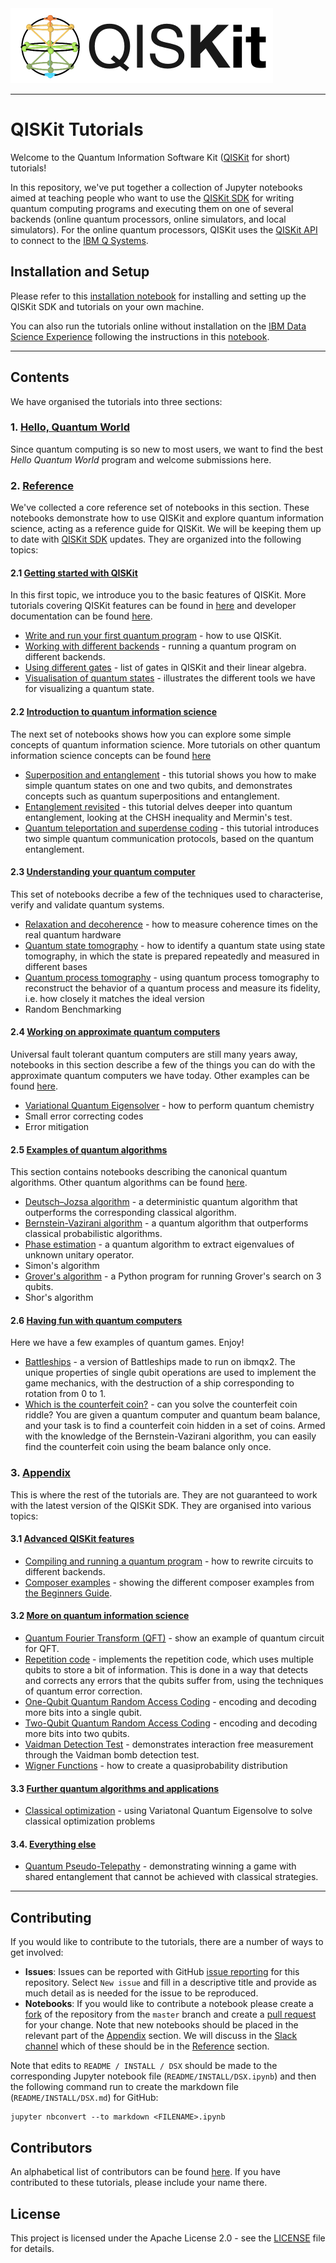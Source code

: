 
<img src="images/QISKit.gif">

***

# QISKit Tutorials

Welcome to the Quantum Information Software Kit ([QISKit](https://www.qiskit.org/) for short) tutorials! 

In this repository, we've put together a collection of Jupyter notebooks aimed at teaching people who want to use the [QISKit SDK](https://github.com/QISKit/qiskit-sdk-py) for writing quantum computing programs and executing them on one of several backends (online quantum processors, online simulators, and local simulators). For the online quantum processors, QISKit uses the [QISKit API](https://github.com/QISKit/qiskit-api-py) to connect to the [IBM Q Systems](https://quantumexperience.ng.bluemix.net/qx/experience).

## Installation and Setup
Please refer to this [installation notebook](INSTALL.ipynb) for installing and setting up the QISKit SDK and tutorials on your own machine.

You can also run the tutorials online without installation on the [IBM Data Science Experience](https://datascience.ibm.com/) following the instructions in this [notebook](DSX.ipynb).

***

## Contents
We have organised the tutorials into three sections:

### 1. [Hello, Quantum World](hello_world/)
Since quantum computing is so new to most users, we want to find the best *Hello Quantum World* program and welcome submissions here. 

### 2. [Reference](reference/)<a id='reference'></a>
We've collected a core reference set of notebooks in this section. These notebooks demonstrate how to use QISKit and explore quantum information science, acting as a reference guide for QISKit. We will be keeping them up to date with [QISKit SDK](https://github.com/QISKit/qiskit-sdk-py) updates. They are organized into the following topics:

#### 2.1 [Getting started with QISKit](reference/tools)
In this first topic, we introduce you to the basic features of QISKit. More tutorials covering QISKit features can be found in [here](#appendix_tools) and developer documentation can be found [here](https://www.qiskit.org/documentation/).
  * [Write and run your first quantum program](reference/tools/getting_started.ipynb) - how to use QISKit.
  * [Working with different backends](reference/tools/working_with_backends.ipynb) - running a quantum program on different backends.
  * [Using different gates](reference/tools/quantum_gates_and_linear_algebra.ipynb) - list of gates in QISKit and their linear algebra.
  * [Visualisation of quantum states](reference/tools/visualizing_quantum_state.ipynb) -  illustrates the different tools we have for visualizing a quantum state.
        
#### 2.2 [Introduction to quantum information science](reference/qis)
The next set of notebooks shows how you can explore some simple concepts of quantum information science. More tutorials on other quantum information science concepts can be found [here](#appendix_qis)
  * [Superposition and entanglement](reference/qis/superposition_and_entanglement.ipynb) - this tutorial shows you how to make simple quantum states on one and two qubits, and demonstrates concepts such as quantum superpositions and entanglement.
  * [Entanglement revisited](reference/qis/entanglement_revisited.ipynb) - this tutorial delves deeper into quantum entanglement, looking at the CHSH inequality and Mermin's test.
  * [Quantum teleportation and superdense coding](reference/qis/teleportation_superdensecoding.ipynb) - this tutorial introduces two simple quantum communication protocols, based on the quantum entanglement. 
    
####  2.3 [Understanding your quantum computer](reference/qcvv)
This set of notebooks decribe a few of the techniques used to characterise, verify and validate quantum systems. 
  * [Relaxation and decoherence](reference/qcvv/relaxation_and_decoherence.ipynb) - how to measure coherence times on the real quantum hardware
  * [Quantum state tomography](reference/qcvv/state_tomography.ipynb) - how to identify a quantum state using state tomography, in which the state is prepared repeatedly and measured in different bases
  * [Quantum process tomography](reference/qcvv/process_tomography.ipynb) - using quantum process tomography to reconstruct the behavior of a quantum process and measure its fidelity, i.e. how closely it matches the ideal version
  * Random Benchmarking

####  2.4 [Working on approximate quantum computers](reference/approximate)
Universal fault tolerant quantum computers are still many years away, notebooks in this section describe a few of the things you can do with the approximate quantum computers we have today. Other examples can be found [here](#appendix_algorithms).
  * [Variational Quantum Eigensolver](reference/approximate/quantum_chemistry.ipynb) - how to perform quantum chemistry 
  * Small error correcting codes
  * Error mitigation

#### 2.5 [Examples of quantum algorithms](reference/algorithms)
This section contains notebooks describing the canonical quantum algorithms. Other quantum algorithms can be found [here](#appendix_algorithms).
  * [Deutsch–Jozsa algorithm](reference/algorithms/deutsch_josza.ipynb) - a deterministic quantum algorithm that outperforms the corresponding classical algorithm.
  * [Bernstein-Vazirani algorithm](reference/algorithms/bernstein_vazirani.ipynb) - a quantum algorithm that outperforms classical probabilistic algorithms.
  * [Phase estimation](reference/algorithms/iterative_phase_estimation_algorithm.ipynb) - a quantum algorithm to extract eigenvalues of unknown unitary operator.
  * Simon's algorithm
  * [Grover's algorithm](reference/algorithms/grover_algorithm.py) - a Python program for running Grover's search on 3 qubits. 
  * Shor's algorithm

####  2.6 [Having fun with quantum computers](reference/games)
Here we have a few examples of quantum games. Enjoy!
  * [Battleships](reference/games/battleships_with_partial_NOT_gates.ipynb) - a version of Battleships made to run on ibmqx2. The unique properties of single qubit operations are used to implement the game mechanics, with the destruction of a ship corresponding to rotation from 0 to 1.
  * [Which is the counterfeit coin?](reference/games/quantum_counterfeit_coin_problem.ipynb) - can you solve the counterfeit coin riddle? You are given a quantum computer and quantum beam balance, and your task is to find a counterfeit coin hidden in a set of coins. Armed with the knowledge of the Bernstein-Vazirani algorithm, you can easily find the counterfeit coin using the beam balance only once.

### 3. [Appendix](appendix)<a id='appendix'></a>
This is where the rest of the tutorials are. They are not guaranteed to work with the latest version of the QISKit SDK. They are organised into various topics:

#### 3.1  [Advanced QISKit features](appendix/advanced_qiskit)<a id='appendix_tools'></a>

  * [Compiling and running a quantum program](appendix/advanced_qiskit/compiling_and_running.ipynb) - how to rewrite circuits to different backends.
  * [Composer examples](appendix/advanced_qiskit/beginners_guide_composer_examples.ipynb) -  showing the different composer examples from [the Beginners Guide](https://quantumexperience.ng.bluemix.net/qx/tutorial?sectionId=beginners-guide&page=introduction).
  
#### 3.2  [More on quantum information science](appendix/more_qis)<a id='appendix_qis'></a>

  * [Quantum Fourier Transform (QFT)](appendix/more_qis/fourier_transform.ipynb) - show an example of quantum circuit for QFT.
  * [Repetition code](appendix/more_qis/repetition_code.ipynb) -  implements the repetition code, which uses multiple qubits to store a bit of information. This is done in a way that detects and corrects any errors that the qubits suffer from, using the techniques of quantum error correction.
  * [One-Qubit Quantum Random Access Coding](appendix/more_qis/single-qubit_quantum_random_access_coding.ipynb) - encoding and decoding more bits into a single qubit.
  * [Two-Qubit Quantum Random Access Coding](appendix/more_qis/two-qubit_state_quantum_random_access_coding.ipynb) - encoding and decoding more bits into two qubits. 
  * [Vaidman Detection Test](appendix/more_qis/vaidman_detection_test.ipynb) - demonstrates interaction free measurement through the Vaidman bomb detection test.
  * [Wigner Functions](appendix/more_qis/wigner_functions.ipynb) - how to create a quasiprobability distribution 
  
#### 3.3  [Further quantum algorithms and applications](appendix/algo_app)<a id='appendix_algorithms'></a>

  * [Classical optimization](appendix/algo_app/classical_optimization.ipynb) - using Variatonal Quantum Eigensolve to solve classical optimization problems

#### 3.4. [Everything else](appendix/etc)<a id='appendix_other'></a>

  * [Quantum Pseudo-Telepathy](appendix/etc/quantum_magic_square.ipynb) - demonstrating winning a game with shared entanglement that cannot be achieved with classical strategies.
  
***  

## Contributing
If you would like to contribute to the tutorials, there are a number of ways to get involved:

* **Issues**: Issues can be reported with GitHub [issue reporting](https://github.com/QISKit/qiskit-tutorial/issues) for this repository. Select `New issue` and fill in a descriptive title and provide as much detail as is needed for the issue to be reproduced.
* **Notebooks**: If you would like to contribute a notebook please create a [fork](https://help.github.com/articles/fork-a-repo/) of the repository from the `master` branch and create a [pull request](https://help.github.com/articles/about-pull-requests/) for your change. Note that new notebooks should be placed in the relevant part of the [Appendix](appendix) section. We will discuss in the [Slack channel](https://qiskit.slack.com/messages/C7SN3T90V) which of these should be in the [Reference](reference) section.

Note that edits to ``README / INSTALL / DSX`` should be made to the corresponding Jupyter notebook file (``README/INSTALL/DSX.ipynb``) and then the following command run to create the markdown file (``README/INSTALL/DSX.md``) for GitHub:

    jupyter nbconvert --to markdown <FILENAME>.ipynb

## Contributors
An alphabetical list of contributors can be found [here](CONTRIBUTORS.md). If you have contributed to these tutorials, please include your name there.

## License
This project is licensed under the Apache License 2.0 - see the [LICENSE](https://github.com/QISKit/qiskit-tutorial/blob/master/LICENSE) file for details.


